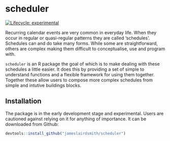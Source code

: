 
<!-- README.md is generated from README.Rmd. Please edit that file -->

# scheduler

<!-- badges: start -->

[![Lifecycle:
experimental](https://img.shields.io/badge/lifecycle-experimental-orange.svg)](https://www.tidyverse.org/lifecycle/#experimental)
<!-- badges: end -->

Recurring calendar events are very common in everyday life. When they
occur in regular or quasi-regular patterns they are called ‘schedules’.
Schedules can and do take many forms. While some are straightforward,
others are complex making them difficult to conceptualise, use and
program with.

`scheduler` is an R package the goal of which is to make dealing with
these schedules a little easier. It does this by providing a set of
simple to understand functions and a flexible framework for using them
together. Together these allow users to compose more complex schedules
from simple and intutive buildings blocks.

## Installation

The package is in the early development stage and experimental. Users
are cautioned against relying on it for anything of importance. It can
be downloaded from Github:

``` r
devtools::install_github("jameslairdsmith/scheduler")
```
